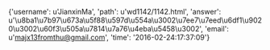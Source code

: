 {'username': u'JianxinMa', 'path': u'wd1142/1142.html', 'answer': u'\u8ba1\u7b97\u673a\u5f88\u597d\u554a\u3002\u7ee7\u7eed\u6df1\u9020\u3002\u60f3\u505a\u7814\u7a76\u4eba\u5458\u3002', 'email': u'majx13fromthu@gmail.com', 'time': '2016-02-24:17:37:09'}